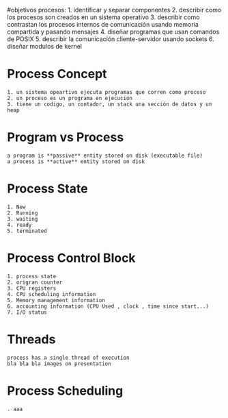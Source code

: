 #objetivos procesos:
	1. identificar y separar componentes 
	2. describir como los procesos son creados en un sistema operativo
	3. describir como contrastan los procesos internos de comunicación usando memoria compartida y pasando mensajes
	4. diseñar programas que usan comandos de POSIX 
	5. describir la comunicación cliente-servidor usando sockets
	6. diseñar modulos de kernel

# Process Concept
	1. un sistema opeartivo ejecuta programas que corren como proceso
	2. un proceso es un programa en ejecución
	3. tiene un codigo, un contador, un stack una sección de datos y un heap

# Program vs Process
	a program is **passive** entity stored on disk (executable file)
	a process is **active** entity stored on disk

# Process State
	1. New
	2. Running
	3. waiting
	4. ready
	5. terminated

# Process Control Block
	1. process state
	2. origran counter
	3. CPU registers
	4. CPU scheduling information
	5. Memory management information
	6. accounting information (CPU Used , clock , time since start...)
	7. I/O status

# Threads
	process has a single thread of execution
	bla bla bla images on presentation

# Process Scheduling
	. aaa
	
